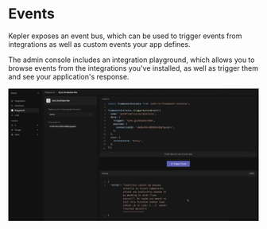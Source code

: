 # Events

Kepler exposes an event bus, which can be used to trigger events from integrations as well as custom events your app defines. 

The admin console includes an integration playground, which allows you to browse events from the integrations you've installed, as well as trigger them and see your application's response.

![alt text](image-1.png)